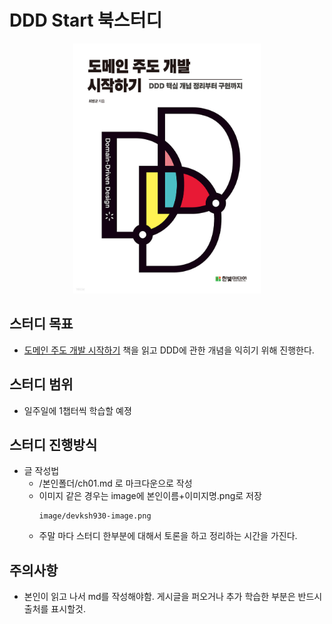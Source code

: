 # DDD Start 북스터디

<p align="center"><a  href="https://book.naver.com/bookdb/book_detail.nhn?bid=22291738"><img src="./image/ddd.jpeg" width="300px" height="400px"/></a></p>

## 스터디 목표
- [도메인 주도 개발 시작하기](https://book.naver.com/bookdb/book_detail.nhn?bid=22291738) 책을 읽고 DDD에 관한 개념을 익히기 위해 진행한다.

## 스터디 범위
  - 일주일에 1챕터씩 학습할 예졍
  
## 스터디 진행방식
- 글 작성법
  - /본인폴더/ch01.md 로 마크다운으로 작성
  - 이미지 같은 경우는 image에 본인이름+이미지명.png로 저장
    ```
    image/devksh930-image.png
    ```
  - 주말 마다 스터디 한부분에 대해서 토론을 하고 정리하는 시간을 가진다.
## 주의사항
- 본인이 읽고 나서 md를 작성해야함. 게시글을 퍼오거나 추가 학습한 부분은 반드시 출처를 표시할것.